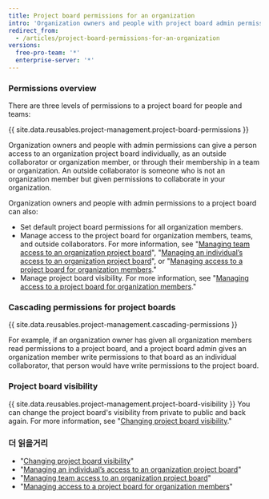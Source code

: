 ```yaml
---
title: Project board permissions for an organization
intro: 'Organization owners and people with project board admin permissions can customize who has read, write, and admin permissions to your organization’s project boards.'
redirect_from:
  - /articles/project-board-permissions-for-an-organization
versions:
  free-pro-team: '*'
  enterprise-server: '*'
---
```


### Permissions overview

There are three levels of permissions to a project board for people and teams:

{{ site.data.reusables.project-management.project-board-permissions }}

Organization owners and people with admin permissions can give a person access to an organization project board individually, as an outside collaborator or organization member, or through their membership in a team or organization. An outside collaborator is someone who is not an organization member but given permissions to collaborate in your organization.

Organization owners and people with admin permissions to a project board can also:
- Set default project board permissions for all organization members.
- Manage access to the project board for organization members, teams, and outside collaborators. For more information, see "[Managing team access to an organization project board](/articles/managing-team-access-to-an-organization-project-board)", "[Managing an individual’s access to an organization project board](/articles/managing-an-individual-s-access-to-an-organization-project-board)", or "[Managing access to a project board for organization members](/articles/managing-access-to-a-project-board-for-organization-members)."
- Manage project board visibility. For more information, see "[Managing access to a project board for organization members](/articles/managing-access-to-a-project-board-for-organization-members)."

### Cascading permissions for project boards

{{ site.data.reusables.project-management.cascading-permissions }}

For example, if an organization owner has given all organization members read permissions to a project board, and a project board admin gives an organization member write permissions to that board as an individual collaborator, that person would have write permissions to the project board.

### Project board visibility

{{ site.data.reusables.project-management.project-board-visibility }} You can change the project board's visibility from private to public and back again. For more information, see "[Changing project board visibility](/articles/changing-project-board-visibility)."

### 더 읽을거리

- "[Changing project board visibility](/articles/changing-project-board-visibility)"
- "[Managing an individual’s access to an organization project board](/articles/managing-an-individual-s-access-to-an-organization-project-board)"
- "[Managing team access to an organization project board](/articles/managing-team-access-to-an-organization-project-board)"
- "[Managing access to a project board for organization members](/articles/managing-access-to-a-project-board-for-organization-members)"
